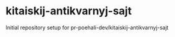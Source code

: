 # kitaiskij-antikvarnyj-sajt

Initial repository setup for pr-poehali-dev/kitaiskij-antikvarnyj-sajt